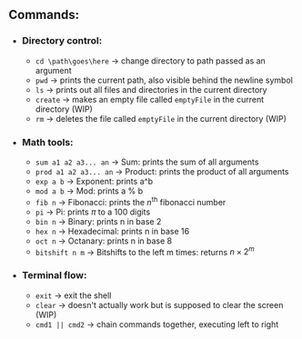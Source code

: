 ## Commands:
- ### Directory control:
  - ```cd \path\goes\here``` -> change directory to path passed as an argument
  - ```pwd``` -> prints the current path, also visible behind the newline symbol
  - ```ls``` -> prints out all files and directories in the current directory
  - ```create``` -> makes an empty file called ```emptyFile``` in the current directory (WIP)
  - ```rm``` -> deletes the file called ```emptyFile``` in the current directory (WIP)

- ### Math tools:
  - ```sum a1 a2 a3... an``` -> Sum: prints the sum of all arguments
  - ```prod a1 a2 a3... an``` -> Product: prints the product of all arguments
  - ```exp a b``` -> Exponent: prints a^b
  - ```mod a b``` -> Mod: prints a % b
  - ```fib n``` -> Fibonacci: prints the $n^{\text{th}}$ fibonacci number
  - ```pi``` -> Pi: prints $\pi$ to a 100 digits
  - ```bin n``` -> Binary: prints n in base 2
  - ```hex n``` -> Hexadecimal: prints n in base 16
  - ```oct n``` -> Octanary: prints n in base 8
  - ```bitshift n m``` -> Bitshifts to the left m times: returns $n \times 2^m$

- ### Terminal flow:
  - ```exit``` -> exit the shell
  - ```clear``` -> doesn't actually work but is supposed to clear the screen (WIP)
  - ```cmd1 || cmd2``` -> chain commands together, executing left to right
